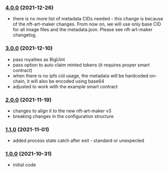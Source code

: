 ### [4.0.0](https://github.com/juliancwirko/elven-mint/releases/tag/v4.0.0) (2021-12-26)
- there is no more list of metadata CIDs needed - this change is because of the nft-art-maker changes. From now on, we will use only base CID for all image files and the metadata.json. Please see nft-art-maker changelog.

### [3.0.0](https://github.com/juliancwirko/elven-mint/releases/tag/v3.0.0) (2021-12-10)
- pass royalties as BigUint
- pass option to auto claim minted tokens (it requires proper smart contract)
- when there is no ipfs cid usage, the metadata will be hardcoded on-chain, it will also be encoded using base64
- adjusted to work with the example smart contract

### [2.0.0](https://github.com/juliancwirko/elven-mint/releases/tag/v2.0.0) (2021-11-19)
- changes to align it to the new nft-art-maker v3
- breaking changes in the configuration structure

### [1.1.0](https://github.com/juliancwirko/elven-mint/releases/tag/v1.1.0) (2021-11-01)
- added process state catch after exit - standard or unexpected

### [1.0.0](https://github.com/juliancwirko/elven-mint/releases/tag/v1.0.0) (2021-10-31)
- initial code
